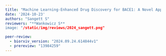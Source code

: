```yaml
---
title: "Machine Learning-Enhanced Drug Discovery for BACE1: A Novel Approach to Alzheimer’s Therapeutics"
date: '2024-10-23'
authors: "Sangett S"
reviewers: "**Wankowicz S**
image: "/static/img/reviews/2024_sangett.png"

peer-review:
  - biorxiv_version: "2024.09.24.614844v1"
  - prereview: "13984259"
---
```


